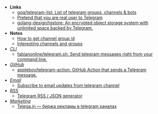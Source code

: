 - **Links**
	- [goq/telegram-list: List of telegram groups, channels & bots](https://github.com/goq/telegram-list)
	- [Pretend that you are real user to Telegram](https://github.com/paulpierre/informer)
	- [golang-design/tgstore: An encrypted object storage system with unlimited space backed by Telegram.](https://github.com/golang-design/tgstore)
- **Notes**
	- [How to get channel group id](How%20to%20get%20channel%20group%20id.md)
	- [Interesting channels and groups](Interesting%20channels%20and%20groups.md)
- *[CLI](CLI.md)*
	- [fabianonline/telegram.sh: Send telegram messages right from your command line.](https://github.com/fabianonline/telegram.sh)
- *[GitHub](GitHub.md)*
	- [appleboy/telegram-action: GitHub Action that sends a Telegram message.](https://github.com/appleboy/telegram-action)
- *[Email](Email.md)*
	- [Subscribe to email updates from telegram channel](https://articlius.com/home/SubscribeToTelegramChannelNewsletter)
- *[RSS](RSS.md)*
	- [Telegram RSS / JSON generator](https://tg.i-c-a.su/)
- *[Marketing](Marketing.md)*
	- [Telega.in — биржа рекламы в telegram каналах](https://telega.in)